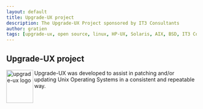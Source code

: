```yaml
---
layout: default
title: Upgrade-UX project
description: The Upgrade-UX Project sponsored by IT3 Consultants
author: gratien
tags: [upgrade-ux, open source, linux, HP-UX, Solaris, AIX, BSD, IT3 Consultants, GPL]
---
```


##  Upgrade-UX project

<img src="{{ site.url }}/images/upgrade-ux.png" width="71" height="88" border="0" align="left" alt="upgrade-ux logo">

Upgrade-UX was developed to assist in patching and/or updating Unix Operating Systems in a consistent and repeatable way.

